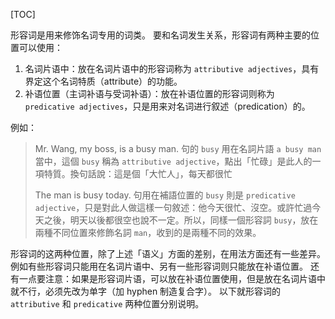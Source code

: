 [TOC]

形容词是用来修饰名词专用的词类。
要和名词发生关系，形容词有两种主要的位​​置可以使用：
1. 名词片语中：放在名词片语中的形容词称为 `attributive adjectives`，具有界定这个名词特质（attribute）的功能。
2. 补语位置（主词补语与受词补语）：放在补语位置的形容词则称为 `predicative adjectives`，只是用来对名词进行叙述（predication）的。

例如：
> Mr. Wang, my boss, is a busy man.
> 句的 `busy` 用在名詞片語 `a busy man` 當中，這個 `busy` 稱為 `attributive adjective`，點出「忙碌」是此人的一項特質。換句話說：這是個「大忙人」，每天都很忙
> 
> The man is busy today.
> 句用在補語位置的 `busy` 則是 `predicative adjective`，只是對此人做這樣一句敘述：他今天很忙、沒空。或許忙過今天之後，明天以後都很空也說不一定。所以，同樣一個形容詞 `busy`，放在兩種不同位置來修飾名詞 `man`，收到的是兩種不同的效果。

形容词的这两种位置，除了上述「语义」方面的差别，在用法方面还有一些差异。
例如有些形容词只能用在名词片语中、另有一些形容词则只能放在补语位置。
还有一点要注意：如果是形容词片语，可以放在补语位置使用，但是放在名词片语中就不行，必须先改为单字（加 hyphen 制造复合字）。
以下就形容词的 `attributive` 和 `predicative` 两种位置分别说明。